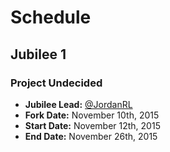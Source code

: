 # Schedule

## Jubilee 1

### Project Undecided

- **Jubilee Lead:** [@JordanRL](https://github.com/JordanRL)
- **Fork Date:** November 10th, 2015
- **Start Date:** November 12th, 2015
- **End Date:** November 26th, 2015
